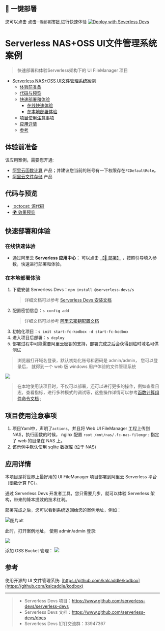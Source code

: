 ## 🚀 一键部署
您可以点击 点击`一键部署`按钮,进行快速体验
[![Deploy with Severless Devs](https://img.alicdn.com/imgextra/i1/O1CN01w5RFbX1v45s8TIXPz_!!6000000006118-55-tps-95-28.svg)](https://fcnext.console.aliyun.com/applications/create?template=start-fc-kodbox)

# Serverless NAS+OSS UI文件管理系统案例

> 快速部署和体验Serverless架构下的 UI FileManager 项目

- [Serverless NAS+OSS UI文件管理系统案例](#serverless-nasoss-ui文件管理系统案例)
  - [体验前准备](#体验前准备)
  - [代码与预览](#代码与预览)
  - [快速部署和体验](#快速部署和体验)
    - [在线快速体验](#在线快速体验)
    - [在本地部署体验](#在本地部署体验)
  - [项目使用注意事项](#项目使用注意事项)
  - [应用详情](#应用详情)
  - [参考](#参考)

## 体验前准备

该应用案例，需要您开通:

- [阿里云函数计算](https://fcnext.console.aliyun.com/) 产品；并建议您当前的账号有一下权限存在`FCDefaultRole`。
- [阿里云文件存储](https://nasnext.console.aliyun.com/) 产品

## 代码与预览

- [:octocat: 源代码](https://github.com/devsapp/start-fc-kodbox/tree/main/src)
- [:earth_africa: 效果预览](https://img.alicdn.com/imgextra/i3/O1CN01WRjMv428OKNAu7gjq_!!6000000007922-2-tps-1733-1007.png)

## 快速部署和体验
### 在线快速体验

- 通过阿里云 **Serverless 应用中心**： 可以点击 [【🚀 部署】](https://fcnext.console.aliyun.com/applications/create?template=start-fc-kodbox) ，按照引导填入参数，快速进行部署和体验。

### 在本地部署体验

1. 下载安装 Serverless Devs：`npm install @serverless-devs/s` 
    > 详细文档可以参考 [Serverless Devs 安装文档](https://github.com/Serverless-Devs/Serverless-Devs/blob/master/docs/zh/install.md)
2. 配置密钥信息：`s config add`
    > 详细文档可以参考 [阿里云密钥配置文档](https://github.com/devsapp/fc/blob/main/docs/zh/config.md)
3. 初始化项目：`s init start-fc-kodbox -d start-fc-kodbox`
4. 进入项目后部署：`s deploy`
5. 部署过程中可能需要阿里云密钥的支持，部署完成之后会获得到临时域名可供测试

> 浏览器打开域名登录，默认初始化账号和密码是 admin/admin， 您可以登录后， 就得到一个 web 版 windows 用户体验的文件管理系统

![](https://img.alicdn.com/imgextra/i3/O1CN01WRjMv428OKNAu7gjq_!!6000000007922-2-tps-1733-1007.png)

> 在本地使用该项目时，不仅可以部署，还可以进行更多的操作，例如查看日志，查看指标，进行多种模式的调试等，这些操作详情可以参考[函数计算组件命令文档](https://github.com/devsapp/fc#%E6%96%87%E6%A1%A3%E7%9B%B8%E5%85%B3) ;

## 项目使用注意事项

1. 项目Yaml中，声明了`actions`，并且将 Web UI FileManager 工程上传到 NAS，执行函数的时候， nginx 配置 `root /mnt/nas/.fc-nas-filemgr;` 指定了 web 的目录在 NAS 上。
2. 该示例中默认使用 sqlite 数据库 (位于 NAS)

## 应用详情

本项目是将世界上最好用的 UI FileManager 项目部署到阿里云 Serverless 平台（函数计算 FC）。

通过 Serverless Devs 开发者工具，您只需要几步，就可以体验 Serverless 架构，带来的降本提效的技术红利。

部署完成之后，您可以看到系统返回给您的案例地址，例如：

![图片alt](https://img.alicdn.com/imgextra/i1/O1CN01FbMHNY1PvcSGTBzmB_!!6000000001903-2-tps-2520-920.png)

此时，打开案例地址， 使用 admin/admin 登录:

![](https://img.alicdn.com/imgextra/i3/O1CN01WRjMv428OKNAu7gjq_!!6000000007922-2-tps-1733-1007.png)

添加 OSS Bucket 管理：
![](https://img.alicdn.com/imgextra/i2/O1CN01e6dygX1znDLioRfQe_!!6000000006758-2-tps-1210-756.png)

## 参考
使用开源的 UI 文件管理系统: [https://github.com/kalcaddle/kodbox](https://github.com/kalcaddle/kodbox)

-----

> - Serverless Devs 项目：https://www.github.com/serverless-devs/serverless-devs   
> - Serverless Devs 文档：https://www.github.com/serverless-devs/docs   
> - Serverless Devs 钉钉交流群：33947367    
